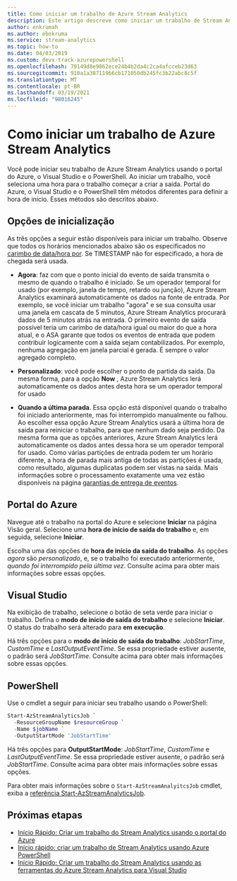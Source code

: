 ```yaml
---
title: Como iniciar um trabalho de Azure Stream Analytics
description: Este artigo descreve como iniciar um trabalho de Stream Analytics do portal do Azure, do PowerShell e do Visual Studio.
author: enkrumah
ms.author: ebnkruma
ms.service: stream-analytics
ms.topic: how-to
ms.date: 04/03/2019
ms.custom: devx-track-azurepowershell
ms.openlocfilehash: 79149d8e9862ece24b4b2da4c2ca4afcceb23d63
ms.sourcegitcommit: 910a1a38711966cb171050db245fc3b22abc8c5f
ms.translationtype: MT
ms.contentlocale: pt-BR
ms.lasthandoff: 03/19/2021
ms.locfileid: "98016245"
---
```

# <a name="how-to-start-an-azure-stream-analytics-job"></a>Como iniciar um trabalho de Azure Stream Analytics

Você pode iniciar seu trabalho de Azure Stream Analytics usando o portal do Azure, o Visual Studio e o PowerShell. Ao iniciar um trabalho, você seleciona uma hora para o trabalho começar a criar a saída. Portal do Azure, o Visual Studio e o PowerShell têm métodos diferentes para definir a hora de início. Esses métodos são descritos abaixo.

## <a name="start-options"></a>Opções de inicialização
As três opções a seguir estão disponíveis para iniciar um trabalho. Observe que todos os horários mencionados abaixo são os especificados no [carimbo de data/hora por](/stream-analytics-query/timestamp-by-azure-stream-analytics). Se TIMESTAMP não for especificado, a hora de chegada será usada.
* **Agora**: faz com que o ponto inicial do evento de saída transmita o mesmo de quando o trabalho é iniciado. Se um operador temporal for usado (por exemplo, janela de tempo, retardo ou junção), Azure Stream Analytics examinará automaticamente os dados na fonte de entrada. Por exemplo, se você iniciar um trabalho "agora" e se sua consulta usar uma janela em cascata de 5 minutos, Azure Stream Analytics procurará dados de 5 minutos atrás na entrada.
O primeiro evento de saída possível teria um carimbo de data/hora igual ou maior do que a hora atual, e o ASA garante que todos os eventos de entrada que podem contribuir logicamente com a saída sejam contabilizados. Por exemplo, nenhuma agregação em janela parcial é gerada. É sempre o valor agregado completo.

* **Personalizado**: você pode escolher o ponto de partida da saída. Da mesma forma, para a opção **Now** , Azure Stream Analytics lerá automaticamente os dados antes desta hora se um operador temporal for usado 

* **Quando a última parada**. Essa opção está disponível quando o trabalho foi iniciado anteriormente, mas foi interrompido manualmente ou falhou. Ao escolher essa opção Azure Stream Analytics usará a última hora de saída para reiniciar o trabalho, para que nenhum dado seja perdido. Da mesma forma que as opções anteriores, Azure Stream Analytics lerá automaticamente os dados antes dessa hora se um operador temporal for usado. Como várias partições de entrada podem ter um horário diferente, a hora de parada mais antiga de todas as partições é usada, como resultado, algumas duplicatas podem ser vistas na saída. Mais informações sobre o processamento exatamente uma vez estão disponíveis na página [garantias de entrega de eventos](/stream-analytics-query/event-delivery-guarantees-azure-stream-analytics).


## <a name="azure-portal"></a>Portal do Azure

Navegue até o trabalho na portal do Azure e selecione **Iniciar** na página Visão geral. Selecione uma **hora de início de saída do trabalho** e, em seguida, selecione **Iniciar**.

Escolha uma das opções de **hora de início da saída do trabalho**. As opções *agora* são *personalizado*, e, se o trabalho foi executado anteriormente,  *quando foi interrompido pela última vez*. Consulte acima para obter mais informações sobre essas opções.

## <a name="visual-studio"></a>Visual Studio

Na exibição de trabalho, selecione o botão de seta verde para iniciar o trabalho. Defina o **modo de início de saída do trabalho** e selecione **Iniciar**. O status do trabalho será alterado para **em execução**.

Há três opções para o **modo de início de saída do trabalho**: *JobStartTime*, *CustomTime* e *LastOutputEventTime*. Se essa propriedade estiver ausente, o padrão será *JobStartTime*. Consulte acima para obter mais informações sobre essas opções.


## <a name="powershell"></a>PowerShell

Use o cmdlet a seguir para iniciar seu trabalho usando o PowerShell:

```powershell
Start-AzStreamAnalyticsJob `
  -ResourceGroupName $resourceGroup `
  -Name $jobName `
  -OutputStartMode 'JobStartTime'
```

Há três opções para **OutputStartMode**: *JobStartTime*, *CustomTime* e *LastOutputEventTime*. Se essa propriedade estiver ausente, o padrão será *JobStartTime*. Consulte acima para obter mais informações sobre essas opções.

Para obter mais informações sobre o `Start-AzStreamAnalyitcsJob` cmdlet, exiba a [referência Start-AzStreamAnalyticsJob](/powershell/module/az.streamanalytics/start-azstreamanalyticsjob).

## <a name="next-steps"></a>Próximas etapas

* [Início Rápido: Criar um trabalho do Stream Analytics usando o portal do Azure](stream-analytics-quick-create-portal.md)
* [Início rápido: criar um trabalho de Stream Analytics usando Azure PowerShell](stream-analytics-quick-create-powershell.md)
* [Início Rápido: Criar um trabalho do Stream Analytics usando as ferramentas do Azure Stream Analytics para Visual Studio](stream-analytics-quick-create-vs.md)
